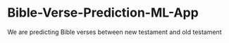 # Bible-Verse-Prediction-ML-App
We are predicting Bible verses between new testament and old testament

